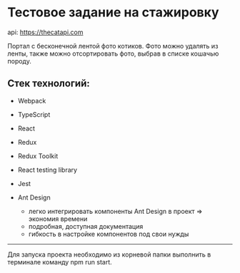 # Тестовое задание на стажировку 

api: https://thecatapi.com

Портал с бесконечной лентой фото котиков. 
Фото можно удалять из ленты, также можно отсортировать фото, выбрав в списке кошачью породу.

## Стек технологий:

- Webpack
- TypeScript
- React
- Redux
- Redux Toolkit
- React testing library
- Jest
- Ant Design

  - легко интегрировать компоненты Ant Design в проект => экономия времени
  - подробная, доступная документация
  - гибкость в настройке компонентов под свои нужды

----

Для запуска проекта необходимо из корневой папки выполнить в терминале команду npm run start.
